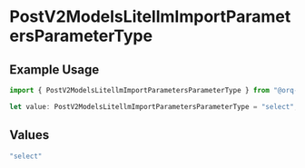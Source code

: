 # PostV2ModelsLitellmImportParametersParameterType

## Example Usage

```typescript
import { PostV2ModelsLitellmImportParametersParameterType } from "@orq-ai/node/models/operations";

let value: PostV2ModelsLitellmImportParametersParameterType = "select";
```

## Values

```typescript
"select"
```